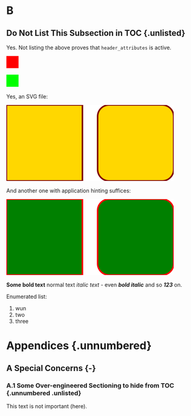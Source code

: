 # B

## Do Not List This Subsection in TOC {.unlisted}

Yes. Not listing the above proves that `header_attributes` is active.

![Caption Text Red](images/red.png "Alt Text Red")

![Caption Text Dot Dot Lime](../images/lime.png "Alt Text Dot Dot Lime")

Yes, an SVG file:

![Caption Text for SVG](diagrams/squares-and-edges.svg "Alt Text for SVG")

And another one with application hinting suffices:

![Caption Text for app specific SVG](diagrams/nuts-and-bolts.app.svg "Alt Text for app specific SVG")

**Some bold text** normal text _italic text_ - even _**bold italic**_ and so ***123*** on.

Enumerated list:

1. wun
1. two
1. three

# Appendices {.unnumbered}

## A Special Concerns {-}

### A.1 Some Over-engineered Sectioning to hide from TOC {.unnumbered .unlisted}

This text is not important (here).

